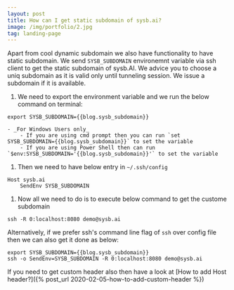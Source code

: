 ```yaml
---
layout: post
title: How can I get static subdomain of sysb.ai?
image: /img/portfolio/2.jpg
tag: landing-page
---
```


Apart from cool dynamic subdomain we also have functionality to have static subdomain. We send `SYSB_SUBDOMAIN` environemnt variable via ssh client to get the static subdomain of sysb.AI. We advice you to choose a uniq subdomain as it is valid only until tunneling session. We issue a subdomain if it is available.

1. We need to export the environment variable and we run the below command on terminal:
```
export SYSB_SUBDOMAIN={{blog.sysb_subdomain}}
```  
    - _For Windows Users only_
        - If you are using cmd prompt then you can run `set SYSB_SUBDOMAIN={{blog.sysb_subdomain}}` to set the variable
        - If you are using Power Shell then can run `$env:SYSB_SUBDOMAIN='{{blog.sysb_subdomain}}'` to set the variable
1. Then we need to have below entry in `~/.ssh/config`
```
Host sysb.ai
    SendEnv SYSB_SUBDOMAIN
```
1. Now all we need to do is to execute below command to get the custome subdomain
```
ssh -R 0:localhost:8080 demo@sysb.ai
```

Alternatively, if we prefer ssh's command line flag of `ssh` over config file then we can also get it done as below:
```
export SYSB_SUBDOMAIN={{blog.sysb_subdomain}}
ssh -o SendEnv=SYSB_SUBDOMAIN -R 0:localhost:8080 demo@sysb.ai
```

If you need to get custom header also then have a look at [How to add Host header?]({% post_url 2020-02-05-how-to-add-custom-header %})

<!-- If you want to ensure this static subdomain survive the reboot of your localhost then we can automate that using autossh. e.g.
```
autossh -M 0 -f -R 0:localhost:8080 demo@sysb.ai
```
# Using SetEnv
We may use below config in our `~/.ssh/config` and put value of SYSB_SUBDOMAIN and SYSB_HOST_HEADER accordingly
```
Host sysb.ai
    SetEnv SYSB_SUBDOMAIN=my-awesome-subdomain
```

Then all we need to do is to run the following:
```
ssh -R 0:127.0.0.1:8080 demo@sysb.ai 
```
It will give us requested static subdomain like `https://my-awesome-subdomain.us.sysb.ai`. Alternatively, we can also use the command line flags of ssh to get it done, like below
```
ssh -o 'SetEnv SYSB_SUBDOMAIN=my-awesome-subdomain' -R 0:localhost:8080 demo@sysb.ai
``` -->